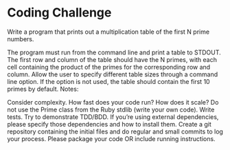 # Coding Challenge

Write a program that prints out a multiplication table of the first N prime numbers.

The program must run from the command line and print a table to STDOUT.
The first row and column of the table should have the N primes, with each cell containing the product of the primes for the corresponding row and column.
Allow the user to specify different table sizes through a command line option. If the option is not used, the table should contain the first 10 primes by default.
Notes:

Consider complexity. How fast does your code run? How does it scale?
Do not use the Prime class from the Ruby stdlib (write your own code).
Write tests. Try to demonstrate TDD/BDD.
If you’re using external dependencies, please specify those dependencies and how to install them.
Create a git repository containing the initial files and do regular and small commits to log your process.
Please package your code OR include running instructions.
